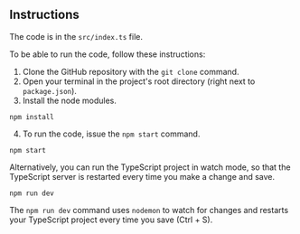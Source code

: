 ## Instructions

The code is in the `src/index.ts` file.

To be able to run the code, follow these instructions:

1. Clone the GitHub repository with the `git clone` command.
2. Open your terminal in the project's root directory (right next to `package.json`).
3. Install the node modules.

```bash:shell
npm install
```

4. To run the code, issue the `npm start` command.

```bash:shell
npm start
```

Alternatively, you can run the TypeScript project in watch mode, so that the TypeScript server is restarted every time you make a change and save.

```bash:shell
npm run dev
```

The `npm run dev` command uses `nodemon` to watch for changes and restarts your TypeScript project every time you save (Ctrl + S).
